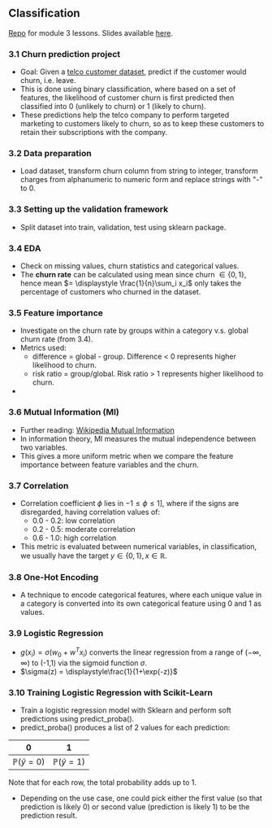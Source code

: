 ## Classification
[Repo](https://github.com/DataTalksClub/machine-learning-zoomcamp/tree/master/03-classification) for module 3 lessons. Slides available [here](https://www.slideshare.net/slideshow/ml-zoomcamp-3-machine-learning-for-classification/250224470).

### 3.1 Churn prediction project
* Goal: Given a [telco customer dataset](https://www.kaggle.com/datasets/blastchar/telco-customer-churn), predict if the customer would churn, i.e. leave.
* This is done using binary classification, where based on a set of features, the likelihood of customer churn is first predicted then classified into 0 (unlikely to churn) or 1 (likely to churn).
* These predictions help the telco company to perform targeted marketing to customers likely to churn, so as to keep these customers to retain their subscriptions with the company.

### 3.2 Data preparation
* Load dataset, transform churn column from string to integer, transform charges from alphanumeric to numeric form and replace strings with "-" to 0.

### 3.3 Setting up the validation framework
* Split dataset into train, validation, test using sklearn package.

### 3.4 EDA
* Check on missing values, churn statistics and categorical values.
* The **churn rate** can be calculated using mean since churn $\in \{0,1\}$, hence mean $= \displaystyle \frac{1}{n}\sum_i x_i$ only takes the percentage of customers who churned in the dataset.

### 3.5 Feature importance
* Investigate on the churn rate by groups within a category v.s. global churn rate (from 3.4).
* Metrics used: 
    * difference = global - group. Difference < 0 represents higher likelihood to churn.
    * risk ratio = group/global. Risk ratio > 1 represents higher likelihood to churn.
* 
### 3.6 Mutual Information (MI)
* Further reading: [Wikipedia Mutual Information](https://en.wikipedia.org/wiki/Mutual_information)
* In information theory, MI measures the mutual independence between two variables.
* This gives a more uniform metric when we compare the feature importance between feature variables and the churn.

### 3.7 Correlation
* Correlation coefficient $\phi$ lies in $-1 \le \phi \le 1]$, where if the signs are disregarded, having correlation values of:
    * 0.0 - 0.2: low correlation
    * 0.2 - 0.5: moderate correlation
    * 0.6 - 1.0: high correlation
* This metric is evaluated between numerical variables, in classification, we usually have the target $y \in \{0,1\}, x \in \mathbb{R}$.

### 3.8 One-Hot Encoding
* A technique to encode categorical features, where each unique value in a category is converted into its own categorical feature using 0 and 1 as values.

### 3.9 Logistic Regression
* $g(x_i) = \sigma(w_0 + w^T x_i)$ converts the linear regression from a range of $(-\infty, \infty)$ to (-1,1) via the sigmoid function $\sigma$.
* $\sigma(z) = \displaystyle\frac{1}{1+\exp(-z)}$

### 3.10 Training Logistic Regression with Scikit-Learn
* Train a logistic regression model with Sklearn and perform soft predictions using predict_proba().
* predict_proba() produces a list of 2 values for each prediction: 

| 0 | 1 |
|---|---|
|$\mathbb{P}(\hat{y}=0)$|$\mathbb{P}(\hat{y}=1)$|

Note that for each row, the total probability adds up to 1.
* Depending on the use case, one could pick either the first value (so that prediction is likely 0) or second value (prediction is likely 1) to be the prediction result.
